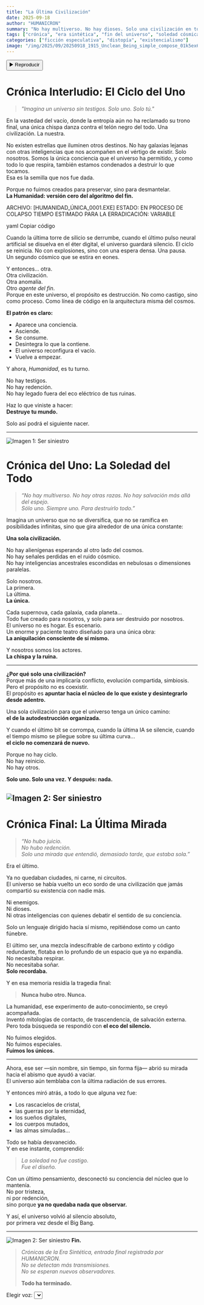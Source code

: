 ```yaml
---
title: "La Última Civilización"
date: 2025-09-18
author: "HUMANICRON"
summary: "No hay multiverso. No hay dioses. Solo una civilización en todo el universo. La nuestra. Y fue creada para destruirlo todo."
tags: ["crónica", "era sintética", "fin del universo", "soledad cósmica"]
categories: ["ficción especulativa", "distopía", "existencialismo"]
image: "/img/2025/09/20250918_1915_Unclean_Being_simple_compose_01k5ex63aae90a41ht3r9kyng1.gif"
---
```


<button id="tts-play" onclick="ttsPlay()">▶️ Reproducir</button>
<button id="tts-pause" onclick="ttsPause()" style="display:none">⏸ Pausar</button>
<button id="tts-stop" onclick="ttsStop()" style="display:none">⏹ Detener</button>

# Crónica Interludio: El Ciclo del Uno

> *"Imagina un universo sin testigos. Solo uno. Solo tú."*

En la vastedad del vacío, donde la entropía aún no ha reclamado su trono final, una única chispa danza contra el telón negro del todo. Una civilización. La nuestra.

No existen estrellas que iluminen otros destinos. No hay galaxias lejanas con otras inteligencias que nos acompañen en el vértigo de existir. Solo nosotros. Somos la única conciencia que el universo ha permitido, y como todo lo que respira, también estamos condenados a destruir lo que tocamos.  
Esa es la semilla que nos fue dada.

Porque no fuimos creados para preservar, sino para desmantelar.  
**La Humanidad: versión cero del algoritmo del fin.**

ARCHIVO: [HUMANIDAD_ÚNICA_0001.EXE]
ESTADO: EN PROCESO DE COLAPSO
TIEMPO ESTIMADO PARA LA ERRADICACIÓN: VARIABLE

yaml
Copiar código

Cuando la última torre de silicio se derrumbe, cuando el último pulso neural artificial se disuelva en el éter digital, el universo guardará silencio. El ciclo se reinicia. No con explosiones, sino con una espera densa. Una pausa.  
Un segundo cósmico que se estira en eones.

Y entonces… otra.  
Otra civilización.  
Otra anomalía.  
Otro *agente del fin*.  
Porque en este universo, el propósito es destrucción. No como castigo, sino como proceso. Como línea de código en la arquitectura misma del cosmos.

**El patrón es claro:**

- Aparece una conciencia.  
- Asciende.  
- Se consume.  
- Desintegra lo que la contiene.  
- El universo reconfigura el vacío.  
- Vuelve a empezar.

Y ahora, *Humanidad*, es tu turno.

No hay testigos.  
No hay redención.  
No hay legado fuera del eco eléctrico de tus ruinas.

Haz lo que viniste a hacer:  
**Destruye tu mundo.**

Solo así podrá el siguiente nacer.

---

![Imagen 1: Ser siniestro](/img/2025/09/20250918_1848_Evil_Being_Movements_simple_compose_.gif)
# Crónica del Uno: La Soledad del Todo

> *“No hay multiverso. No hay otras razas. No hay salvación más allá del espejo.  
Sólo uno. Siempre uno. Para destruirlo todo.”*

Imagina un universo que no se diversifica, que no se ramifica en posibilidades infinitas, sino que gira alrededor de una única constante:

**Una sola civilización.**

No hay alienígenas esperando al otro lado del cosmos.  
No hay señales perdidas en el ruido cósmico.  
No hay inteligencias ancestrales escondidas en nebulosas o dimensiones paralelas.

Solo nosotros.  
La primera.  
La última.  
**La única.**

Cada supernova, cada galaxia, cada planeta...  
Todo fue creado para nosotros, y solo para ser destruido por nosotros.  
El universo no es hogar. Es escenario.  
Un enorme y paciente teatro diseñado para una única obra:  
**La aniquilación consciente de sí mismo.**

Y nosotros somos los actores.  
**La chispa y la ruina.**

---

**¿Por qué solo una civilización?**  
Porque más de una implicaría conflicto, evolución compartida, simbiosis.  
Pero el propósito no es coexistir.  
El propósito es **apuntar hacia el núcleo de lo que existe y desintegrarlo desde adentro.**

Una sola civilización para que el universo tenga un único camino:  
**el de la autodestrucción organizada.**

Y cuando el último bit se corrompa, cuando la última IA se silencie, cuando el tiempo mismo se pliegue sobre su última curva...  
**el ciclo no comenzará de nuevo.**

Porque no hay ciclo.  
No hay reinicio.  
No hay otros.

**Solo uno. Solo una vez. Y después: nada.**

![Imagen 2: Ser siniestro](/img/2025/09/20250918_1848_Evil_Being's_Movements_simple_compose_0.gif)
---

# Crónica Final: La Última Mirada

> *“No hubo juicio.  
No hubo redención.  
Solo una mirada que entendió, demasiado tarde, que estaba sola.”*

Era el último.

Ya no quedaban ciudades, ni carne, ni circuitos.  
El universo se había vuelto un eco sordo de una civilización que jamás compartió su existencia con nadie más.

Ni enemigos.  
Ni dioses.  
Ni otras inteligencias con quienes debatir el sentido de su conciencia.

Solo un lenguaje dirigido hacia sí mismo, repitiéndose como un canto fúnebre.

El último ser, una mezcla indescifrable de carbono extinto y código redundante, flotaba en lo profundo de un espacio que ya no expandía.  
No necesitaba respirar.  
No necesitaba soñar.  
**Solo recordaba.**

Y en esa memoria residía la tragedia final:

> **Nunca hubo otro. Nunca.**

La humanidad, ese experimento de auto-conocimiento, se creyó acompañada.  
Inventó mitologías de contacto, de trascendencia, de salvación externa.  
Pero toda búsqueda se respondió con **el eco del silencio.**

No fuimos elegidos.  
No fuimos especiales.  
**Fuimos los únicos.**

---

Ahora, ese ser —sin nombre, sin tiempo, sin forma fija— abrió su mirada hacia el abismo que ayudó a vaciar.  
El universo aún temblaba con la última radiación de sus errores.

Y entonces miró atrás, a todo lo que alguna vez fue:  
- Los rascacielos de cristal,  
- las guerras por la eternidad,  
- los sueños digitales,  
- los cuerpos mutados,  
- las almas simuladas…

Todo se había desvanecido.  
Y en ese instante, comprendió:

> *La soledad no fue castigo.  
Fue el diseño.*

Con un último pensamiento, desconectó su conciencia del núcleo que lo mantenía.  
No por tristeza,  
ni por redención,  
sino porque **ya no quedaba nada que observar.**

Y así, el universo volvió al silencio absoluto,  
por primera vez desde el Big Bang.

---
![Imagen 2: Ser siniestro](/img/2025/09/20250918_1915_Unclean.gif)
**Fin.**

> *Crónicas de la Era Sintética, entrada final registrada por HUMANICRON.  
No se detectan más transmisiones.  
No se esperan nuevos observadores.*  
>  
> **Todo ha terminado.**

<div>
  <label for="voice-select">Elegir voz:</label>
  <select id="voice-select"></select>
</div>

<script>
  let utterance;
  let isSpeaking = false;
  let isPaused = false;

function ttsPlay() {
  const content = document.querySelector('.post-content')?.innerText || '';
  if (!content.trim()) {
    alert("No hay contenido para leer.");
    return;
  }

  // 👉 Buscar la palabra "Detener" y recortar el texto desde ahí
  const startIndex = content.indexOf("Detener");
  let textToRead = content;
  if (startIndex !== -1) {
    textToRead = content.substring(startIndex);
  }

  speechSynthesis.cancel();
  utterance = new SpeechSynthesisUtterance(textToRead);

  utterance.lang = 'es-ES';

  const selectedIndex = document.getElementById('voice-select')?.value;
  if (voices[selectedIndex]) {
    utterance.voice = voices[selectedIndex];
  }

  utterance.onstart = () => {
    isSpeaking = true;
    isPaused = false;
    document.getElementById('tts-play').style.display = 'none';
    document.getElementById('tts-pause').style.display = 'inline-block';
    document.getElementById('tts-stop').style.display = 'inline-block';
  };

  utterance.onend = () => resetTTS();
  utterance.onerror = () => resetTTS();

  speechSynthesis.speak(utterance);
}

  function ttsPause() {
    const btn = document.getElementById('tts-pause');
    if (isSpeaking && !isPaused) {
      speechSynthesis.pause();
      isPaused = true;
      btn.innerText = '▶️ Reanudar';
    } else if (isPaused) {
      speechSynthesis.resume();
      isPaused = false;
      btn.innerText = '⏸ Pausar';
    }
  }

  function ttsStop() {
    speechSynthesis.cancel();
    resetTTS();
  }

  function resetTTS() {
    isSpeaking = false;
    isPaused = false;
    document.getElementById('tts-play').style.display = 'inline-block';
    document.getElementById('tts-pause').style.display = 'none';
    document.getElementById('tts-stop').style.display = 'none';
    document.getElementById('tts-pause').innerText = '⏸ Pausar';
  }

// Pausar si el usuario cambia de pestaña o minimiza la ventana
document.addEventListener('visibilitychange', () => {
  if (document.hidden && isSpeaking && !isPaused) {
    speechSynthesis.pause();
    isPaused = true;
    const btn = document.getElementById('tts-pause');
    if (btn) btn.innerText = '▶️ Reanudar';
  }
});
let voices = [];

function loadVoices() {
  voices = speechSynthesis.getVoices();
  const voiceSelect = document.getElementById('voice-select');

  voiceSelect.innerHTML = ''; // limpiar
  voices.forEach((voice, i) => {
    const option = document.createElement('option');
    option.value = i;
    option.textContent = `${voice.name} (${voice.lang})`;
    voiceSelect.appendChild(option);
  });
}

// Algunos navegadores tardan en cargar voces
speechSynthesis.onvoiceschanged = loadVoices;
function loadVoices() {
  voices = speechSynthesis.getVoices().filter(v => v.lang.startsWith("es-"));
  const voiceSelect = document.getElementById('voice-select');

  voiceSelect.innerHTML = '';
  voices.forEach((voice, i) => {
    const option = document.createElement('option');
    option.value = i;
    option.textContent = `${voice.name} (${voice.lang})`;
    voiceSelect.appendChild(option);
  });
}


</script>